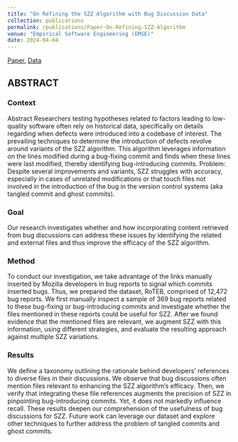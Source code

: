 ```yaml
---
title: "On Refining the SZZ Algorithm with Bug Discussion Data"
collection: publications
permalink: /publications/Paper-On-Refining-SZZ-Algorithm
venue: "Empirical Software Engineering (EMSE)"
date: 2024-04-04
---
```


[Paper](https://poojaruhal.github.io/files/Paper-On-Refining-SZZ-Algorithm.pdf),
[Data](https://zenodo.org/records/11484723)

## ABSTRACT
### Context
Abstract Researchers testing hypotheses related to factors leading to low-quality software often rely on historical data, specifically on details regarding when defects were introduced into a codebase of interest. The prevailing techniques to determine the introduction of defects revolve around variants of the SZZ algorithm. This algorithm leverages information on the lines modified during a bug-fixing commit and finds when these lines were last modified, thereby identifying bug-introducing commits.
Problem: Despite several improvements and variants, SZZ struggles with accuracy, especially in cases of unrelated modifications or that touch files not involved in the introduction of the bug in the version control systems (aka tangled commit and ghost commits).

### Goal  
Our research investigates whether and how incorporating content retrieved from bug discussions can address these issues by identifying the related and external files and thus improve the efficacy of the SZZ algorithm.

### Method
To conduct our investigation, we take advantage of the links manually inserted by Mozilla developers in bug reports to signal which commits inserted bugs. Thus, we prepared the dataset, RoTEB, comprised of 12,472 bug reports. We first manually inspect a sample of 369 bug reports related to these bug-fixing or bug-introducing commits and investigate whether the files mentioned in these reports could be useful for SZZ. After we found evidence that the mentioned files are relevant, we augment SZZ with this information, using different strategies, and evaluate the resulting approach against multiple SZZ variations.


### Results
We define a taxonomy outlining the rationale behind developers’ references to diverse files in their discussions. We observe that bug discussions often mention files relevant to enhancing the SZZ algorithm’s efficacy. Then, we verify that integrating these file references augments the precision of SZZ in pinpointing bug-introducing commits. Yet, it does not markedly influence recall. These results deepen our comprehension of the usefulness of bug discussions for SZZ. Future work can leverage our dataset and explore other techniques to further address the problem of tangled commits and ghost commits.